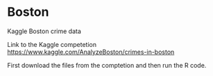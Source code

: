 # Boston
Kaggle Boston crime data

Link to the Kaggle competetion
https://www.kaggle.com/AnalyzeBoston/crimes-in-boston

First download the files from the comptetion and then run the R code. 
